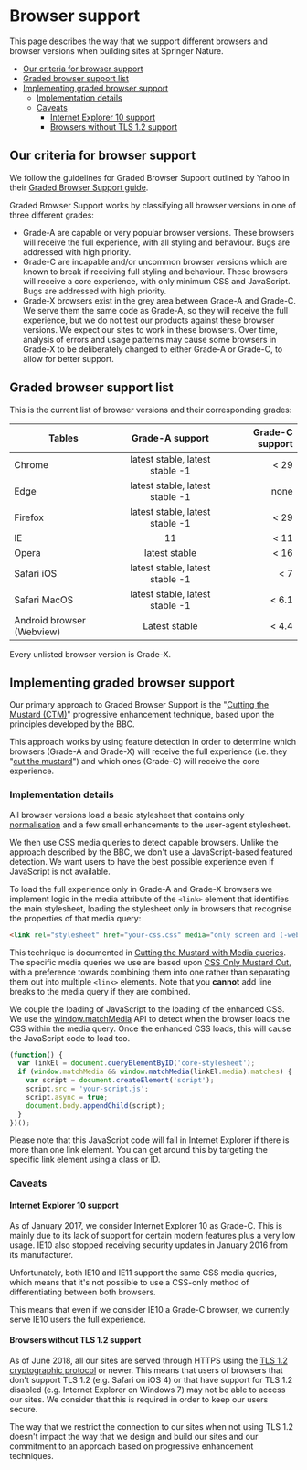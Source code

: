 # Browser support

This page describes the way that we support different browsers and browser versions when building sites at Springer Nature.

* [Our criteria for browser support](#Our-criteria-for-browser-support)
* [Graded browser support list](#Graded-browser-support-list)
* [Implementing graded browser support](#Implementing-graded-browser-support)
  * [Implementation details](#Implementation-details)
  * [Caveats](#Caveats)
    * [Internet Explorer 10 support](#Internet-Explorer-10-support)
    * [Browsers without TLS 1.2 support](#Browsers-without-TLS-1.2-support)

## Our criteria for browser support

We follow the guidelines for Graded Browser Support outlined by Yahoo in their [Graded Browser Support guide](https://github.com/yui/yui3/wiki/Graded-Browser-Support).

Graded Browser Support works by classifying all browser versions in one of three different grades:

* Grade-A are capable or very popular browser versions. These browsers will receive the full experience, with all styling and behaviour. Bugs are addressed with high priority.
* Grade-C are incapable and/or uncommon browser versions which are known to break if receiving full styling and behaviour. These browsers will receive a core experience, with only minimum CSS and JavaScript. Bugs are addressed with high priority.
* Grade-X browsers exist in the grey area between Grade-A and Grade-C. We serve them the same code as Grade-A, so they will receive the full experience, but we do not test our products against these browser versions. We expect our sites to work in these browsers. Over time, analysis of errors and usage patterns may cause some browsers in Grade-X to be deliberately changed to either Grade-A or Grade-C, to allow for better support.

## Graded browser support list

This is the current list of browser versions and their corresponding grades:

| Tables                    | Grade-A support                 | Grade-C support |
| ------------------------- |:-------------------------------:| ---------------:|
| Chrome                    | latest stable, latest stable -1 | < 29            |
| Edge                      | latest stable, latest stable -1 | none            |
| Firefox                   | latest stable, latest stable -1 | < 29            |
| IE                        | 11                              | < 11            |
| Opera                     | latest stable                   | < 16            |
| Safari iOS                | latest stable, latest stable -1 | < 7             |
| Safari MacOS              | latest stable, latest stable -1 | < 6.1           |
| Android browser (Webview) | Latest stable                   | < 4.4           |

Every unlisted browser version is Grade-X.

## Implementing graded browser support

Our primary approach to Graded Browser Support is the "[Cutting the Mustard (CTM)](http://responsivenews.co.uk/post/18948466399/cutting-the-mustard)" progressive enhancement technique, based upon the principles developed by the BBC.

This approach works by using feature detection in order to determine which browsers (Grade-A and Grade-X) will receive the full experience (i.e. they "[cut the mustard](https://en.wiktionary.org/wiki/cut_the_mustard)") and which ones (Grade-C) will receive the core experience.

### Implementation details

All browser versions load a basic stylesheet that contains only [normalisation](https://necolas.github.io/normalize.css/) and a few small enhancements to the user-agent stylesheet.

We then use CSS media queries to detect capable browsers. Unlike the approach described by the BBC, we don't use a JavaScript-based featured detection. We want users to have the best possible experience even if JavaScript is not available.

To load the full experience only in Grade-A and Grade-X browsers we implement logic in the media attribute of the `<link>` element that identifies the main stylesheet, loading the stylesheet only in browsers that recognise the properties of that media query:

```html
<link rel="stylesheet" href="your-css.css" media="only screen and (-webkit-min-device-pixel-ratio:0) and (min-color-index:0), (-ms-high-contrast: none), only all and (min--moz-device-pixel-ratio:0) and (min-resolution: 3e1dpcm)" id="core-stylesheet">
```

This technique is documented in [Cutting the Mustard with Media queries](https://www.sitepoint.com/cutting-the-mustard-with-css-media-queries/). The specific media queries we use are based upon [CSS Only Mustard Cut](https://github.com/Fall-Back/CSS-Mustard-Cut), with a preference towards combining them into one rather than separating them out into multiple `<link>` elements. Note that you **cannot** add line breaks to the media query if they are combined.

We couple the loading of JavaScript to the loading of the enhanced CSS. We use the [window.matchMedia](https://developer.mozilla.org/en/docs/Web/API/Window/matchMedia) API to detect when the browser loads the CSS within the media query. Once the enhanced CSS loads, this will cause the JavaScript code to load too.

```javascript
(function() {
  var linkEl = document.queryElementByID('core-stylesheet');
  if (window.matchMedia && window.matchMedia(linkEl.media).matches) {
    var script = document.createElement('script');
    script.src = 'your-script.js';
    script.async = true;
    document.body.appendChild(script);
  }
})();
```

Please note that this JavaScript code will fail in Internet Explorer if there is more than one link element. You can get around this by targeting the specific link element using a class or ID.

### Caveats

#### Internet Explorer 10 support

As of January 2017, we consider Internet Explorer 10 as Grade-C. This is mainly due to its lack of support for certain modern features plus a very low usage. IE10 also stopped receiving security updates in January 2016 from its manufacturer.

Unfortunately, both IE10 and IE11 support the same CSS media queries, which means that it's not possible to use a CSS-only method of differentiating between both browsers.

This means that even if we consider IE10 a Grade-C browser, we currently serve IE10 users the full experience.

#### Browsers without TLS 1.2 support

As of June 2018, all our sites are served through HTTPS using the [TLS 1.2 cryptographic protocol](https://en.wikipedia.org/wiki/Transport_Layer_Security#TLS_1.2) or newer. This means that users of browsers that don't support TLS 1.2 (e.g. Safari on iOS 4) or that have support for TLS 1.2 disabled (e.g. Internet Explorer on Windows 7) may not be able to access our sites. We consider that this is required in order to keep our users secure.

The way that we restrict the connection to our sites when not using TLS 1.2 doesn't impact the way that we design and build our sites and our commitment to an approach based on progressive enhancement techniques.
